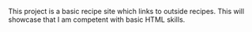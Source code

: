 This project is a basic recipe site which links to outside recipes. This will showcase that I am competent with basic HTML skills.